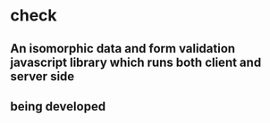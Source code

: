 # check

## An isomorphic data and form validation javascript library which runs both client and server side

## being developed